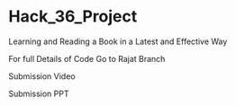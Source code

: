 # Hack_36_Project
Learning and Reading a Book in a Latest and Effective Way

For full Details of Code
Go to Rajat Branch

Submission Video


Submission PPT


